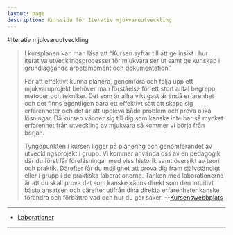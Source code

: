 ```yaml
---
layout: page
description: Kurssida för Iterativ mjukvaruutveckling
---
```

#Iterativ mjukvaruutveckling

>I kursplanen kan man läsa att “Kursen syftar till att ge insikt i hur iterativa utvecklingsprocesser
>för mjukvara ser ut samt ge kunskap i grundläggande arbetsmoment och dokumentation”
>
>För att effektivt kunna planera, genomföra och följa upp ett mjukvaruprojekt behöver man förståelse för ett stort antal begrepp, metoder och tekniker. Det som är allra viktigast är ändå erfarenhet och det finns egentligen bara ett effektivt sätt att skapa sig erfarenheter och det är att uppleva både problem och pröva olika lösningar.  Då kursen vänder sig till dig som kanske inte har så mycket erfarenhet från utveckling av mjukvara så kommer vi börja från början.
>
>Tyngdpunkten i kursen ligger på planering och genomförandet av utvecklingsprojekt i grupp. Vi kommer använda oss av en pedagogik där du först får föreläsningar med viss historik samt översikt av teori och praktik. Därefter får du möjlighet att prova dig fram självständigt eller i grupp i de praktiska laborationerna. Tanken med laborationerna är att du skall prova det som kanske känns direkt som den intuitivt bästa ansatsen och därefter utifrån dina direkta erfarenheter kanske förändra och förbättra vad och hur du gör saker.
>--[Kursenswebbplats](https://coursepress.lnu.se/kurs/iterativ-mjukvaruutveckling/)

---
- [Laborationer](https://github.com/rk222ev/1dv404)

---

